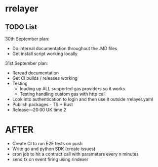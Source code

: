 # rrelayer

## TODO List

30th September plan:
- Do internal documentation throughout the .MD files
- Get install script working locally

31st September plan:
- Reread documentation 
- Get CI builds / releases working
- Testing
    - loading up ALL supported gas providers so it works
    - Testing handling custom gas with http call
- Look into authentication to login and then use it outside rrelayer.yaml
- Publish packages - TS + Rust
- Release—20:00 UK time
2
# AFTER

- Create CI to run E2E tests on push
- Write go and python SDK (create issues)
- cron job to hit a contract call with parameters every n minutes
- send tx on event firing using rindexer
